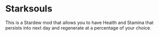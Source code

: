# Starksouls
This is a Stardew mod that allows you to have Health and Stamina that persists into next day and regenerate at a percentage of your choice. 
